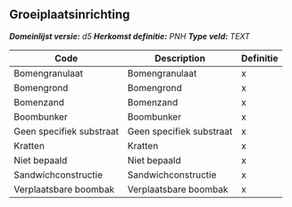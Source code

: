 ﻿## Groeiplaatsinrichting

*__Domeinlijst versie:__ d5*
*__Herkomst definitie:__ PNH*
*__Type veld:__ TEXT*

|__Code__ |__Description__ |__Definitie__	|
|	---	|	---	|   ---	| 
| Bomengranulaat | Bomengranulaat | x |
| Bomengrond | Bomengrond | x |
| Bomenzand | Bomenzand | x |
| Boombunker | Boombunker | x |
| Geen specifiek substraat | Geen specifiek substraat | x |
| Kratten | Kratten | x |
| Niet bepaald | Niet bepaald | x |
| Sandwichconstructie | Sandwichconstructie | x |
| Verplaatsbare boombak | Verplaatsbare boombak | x |
